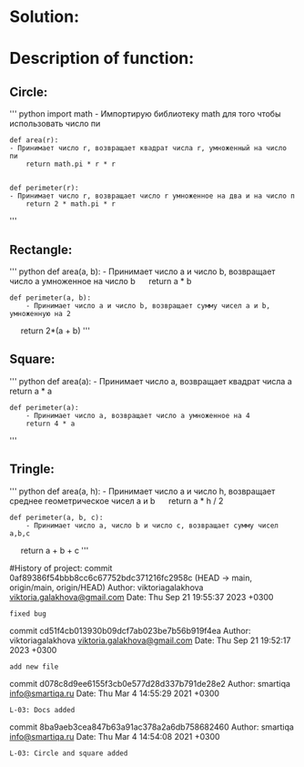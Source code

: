 # Solution:

# Description of function:
## Circle:
'''
python
    import math
    - Импортирую библиотеку math для того чтобы использовать число пи

    def area(r):
    - Принимает число r, возвращает квадрат числа r, умноженный на число пи
        return math.pi * r * r


    def perimeter(r):
    - Принимает число r, возвращает число r умноженное на два и на число п
        return 2 * math.pi * r
'''
## Rectangle:
'''
python
    def area(a, b):
        - Принимает число a и число b, возвращает число a умноженное на число b
        return a * b

    def perimeter(a, b):
        - Принимает число a и число b, возвращает сумму чисел a и b, умноженную на 2
        return 2*(a + b)
'''
## Square:
'''
python
    def area(a):
        - Принимает число a, возвращает квадрат числа а
        return a * a

    def perimeter(a):
        - Принимает число a, возвращает число a умноженное на 4
        return 4 * a
'''
## Tringle:
'''
python
    def area(a, h):
        - Принимает число a и число h, возвращает среднее геометрическое чисел а и b
        return a * h / 2

    def perimeter(a, b, c):
        - Принимает число a, число b и число с, возвращает сумму чисел a,b,c
        return a + b + c
'''

#History of project:
commit 0af89386f54bbb8cc6c67752bdc371216fc2958c (HEAD -> main, origin/main, origin/HEAD)
Author: viktoriagalakhova <viktoria.galakhova@gmail.com>
Date:   Thu Sep 21 19:55:37 2023 +0300

    fixed bug

commit cd51f4cb013930b09dcf7ab023be7b56b919f4ea
Author: viktoriagalakhova <viktoria.galakhova@gmail.com>
Date:   Thu Sep 21 19:52:17 2023 +0300

    add new file

commit d078c8d9ee6155f3cb0e577d28d337b791de28e2
Author: smartiqa <info@smartiqa.ru>
Date:   Thu Mar 4 14:55:29 2021 +0300

    L-03: Docs added

commit 8ba9aeb3cea847b63a91ac378a2a6db758682460
Author: smartiqa <info@smartiqa.ru>
Date:   Thu Mar 4 14:54:08 2021 +0300

    L-03: Circle and square added

